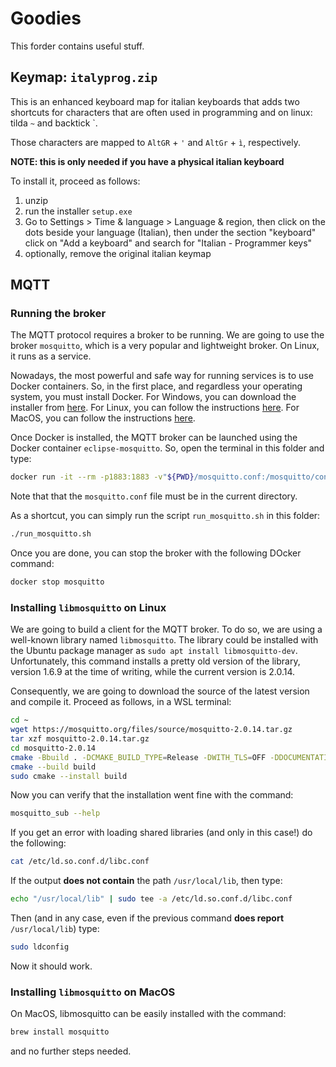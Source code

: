 # Goodies

This forder contains useful stuff.

## Keymap: `italyprog.zip`

This is an enhanced keyboard map for italian keyboards that adds two shortcuts for characters that are often used in programming and on linux: tilda `~` and backtick `.

Those characters are mapped to `AltGR` + `'` and `AltGr` + `ì`, respectively.

**NOTE: this is only needed if you have a physical italian keyboard**

To install it, proceed as follows:

1. unzip
2. run the installer `setup.exe`
3. Go to Settings > Time & language > Language & region, then click on the dots beside your language (Italian), then under the section "keyboard" click on "Add a keyboard" and search for "Italian - Programmer keys"
4. optionally, remove the original italian keymap

## MQTT
### Running the broker

The MQTT protocol requires a broker to be running. We are going to use the broker `mosquitto`, which is a very popular and lightweight broker. On Linux, it runs as a service.

Nowadays, the most powerful and safe way for running services is to use Docker containers. So, in the first place, and regardless your operating system, you must install Docker. For Windows, you can download the installer from [here](https://hub.docker.com/editions/community/docker-ce-desktop-windows). For Linux, you can follow the instructions [here](https://docs.docker.com/engine/install/ubuntu/). For MacOS, you can follow the instructions [here](https://docs.docker.com/docker-for-mac/install/).

Once Docker is installed, the MQTT broker can be launched using the Docker container `eclipse-mosquitto`. So, open the terminal in this folder and type:

```bash
docker run -it --rm -p1883:1883 -v"${PWD}/mosquitto.conf:/mosquitto/config/mosquitto.conf" eclipse-mosquitto
```

Note that that the `mosquitto.conf` file must be in the current directory.

As a shortcut, you can simply run the script `run_mosquitto.sh` in this folder:

```bash
./run_mosquitto.sh
```

Once you are done, you can stop the broker with the following DOcker command:

```bash
docker stop mosquitto
```

### Installing `libmosquitto` on Linux

We are going to build a client for the MQTT broker. To do so, we are using a well-known library named `libmosquitto`. The library could be installed with the Ubuntu package manager as `sudo apt install libmosquitto-dev`. Unfortunately, this command installs a pretty old version of the library, version 1.6.9 at the time of writing, while the current version is 2.0.14.

Consequently, we are going to download the source of the latest version and compile it. Proceed as follows, in a WSL terminal:

```sh
cd ~
wget https://mosquitto.org/files/source/mosquitto-2.0.14.tar.gz
tar xzf mosquitto-2.0.14.tar.gz
cd mosquitto-2.0.14
cmake -Bbuild . -DCMAKE_BUILD_TYPE=Release -DWITH_TLS=OFF -DDOCUMENTATION=OFF -DWITH_LIB_CPP=OFF -DWITH_SRV=OFF -DWITH_CJSON=OFF
cmake --build build
sudo cmake --install build
```

Now you can verify that the installation went fine with the command:

```sh
mosquitto_sub --help
```

If you get an error with loading shared libraries (and only in this case!) do the following:

```sh
cat /etc/ld.so.conf.d/libc.conf
```

If the output **does not contain** the path `/usr/local/lib`, then type:

```sh
echo "/usr/local/lib" | sudo tee -a /etc/ld.so.conf.d/libc.conf
```

Then (and in any case, even if the previous command **does report** `/usr/local/lib`) type:

```sh
sudo ldconfig
```

Now it should work.

### Installing `libmosquitto` on MacOS

On MacOS, libmosquitto can be easily installed with the command:

```sh
brew install mosquitto
```
and no further steps needed.